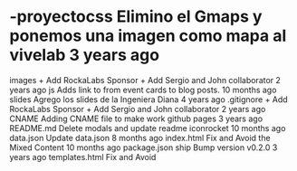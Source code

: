 # -proyectocss	Elimino el Gmaps y ponemos una imagen como mapa al vivelab	3 years ago
images	+ Add RockaLabs Sponsor + Add Sergio and John collaborator	2 years ago
js	Adds link to from event cards to blog posts.	10 months ago
slides	Agrego los slides de la Ingeniera Diana	4 years ago
.gitignore	+ Add RockaLabs Sponsor + Add Sergio and John collaborator	2 years ago
CNAME	Adding CNAME file to make work github pages	3 years ago
README.md	Delete modals and update readme iconrocket	10 months ago
data.json	Update data.json	8 months ago
index.html	Fix and Avoid the Mixed Content	10 months ago
package.json	ship Bump version v0.2.0	3 years ago
templates.html	Fix and Avoid 
